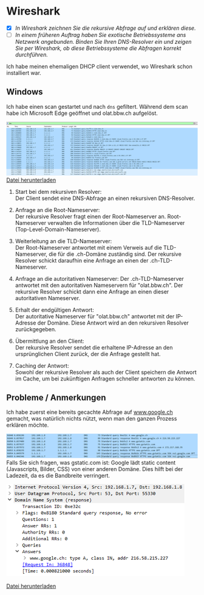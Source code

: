 # Wireshark
- [x] *In Wireshark zeichnen Sie die rekursive Abfrage auf und erklären diese.*
- [ ] *In einem früheren Auftrag haben Sie exotische Betriebssysteme ans Netzwerk angebunden. Binden Sie Ihren DNS-Resolver ein und zeigen Sie per Wireshark, ob diese Betriebssysteme die Abfragen korrekt durchführen.*

Ich habe meinen ehemaligen DHCP client verwendet, wo Wireshark schon installiert war.
## Windows
Ich habe einen scan gestartet und nach `dns` gefiltert. Während dem scan habe ich Microsoft Edge geöffnet und olat.bbw.ch aufgelöst.

![wireshark_3](images/wireshark_3.png)
[Datei herunterladen](../downloadable/olat_dns.pcapng)

1. Start bei dem rekursiven Resolver:  
Der Client sendet eine DNS-Abfrage an einen rekursiven DNS-Resolver.

2. Anfrage an die Root-Nameserver:  
Der rekursive Resolver fragt einen der Root-Nameserver an. Root-Nameserver verwalten die Informationen über die TLD-Nameserver (Top-Level-Domain-Nameserver).

3. Weiterleitung an die TLD-Nameserver:  
Der Root-Nameserver antwortet mit einem Verweis auf die TLD-Nameserver, die für die .ch-Domäne zuständig sind. Der rekursive Resolver schickt daraufhin eine Anfrage an einen der .ch-TLD-Nameserver.

4. Anfrage an die autoritativen Nameserver:
Der .ch-TLD-Nameserver antwortet mit den autoritativen Nameservern für "olat.bbw.ch". Der rekursive Resolver schickt dann eine Anfrage an einen dieser autoritativen Nameserver.

5. Erhalt der endgültigen Antwort:  
Der autoritative Nameserver für "olat.bbw.ch" antwortet mit der IP-Adresse der Domäne. Diese Antwort wird an den rekursiven Resolver zurückgegeben.

6. Übermittlung an den Client:  
Der rekursive Resolver sendet die erhaltene IP-Adresse an den ursprünglichen Client zurück, der die Anfrage gestellt hat.

7. Caching der Antwort:  
Sowohl der rekursive Resolver als auch der Client speichern die Antwort im Cache, um bei zukünftigen Anfragen schneller antworten zu können.

## Probleme / Anmerkungen
Ich habe zuerst eine bereits gecachte Abfrage auf www.google.ch gemacht, was natürlich nichts nützt, wenn man den ganzen Prozess erklären möchte.

![wireshark_1](images/wireshark_1.png)
Falls Sie sich fragen, was gstatic.com ist: Google lädt static content (Javascripts, Bilder, CSS) von einer anderen Domäne. Dies hilft bei der Ladezeit, da es die Bandbreite verringert.

![wireshark_2](images/wireshark_2.png)

[Datei herunterladen](../downloadable/windows_dns.pcapng)